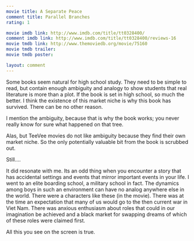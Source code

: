 ```yaml
---
movie title: A Separate Peace
comment title: Parallel Branches
rating: 1

movie imdb link: http://www.imdb.com/title/tt0328400/
comment imdb link: http://www.imdb.com/title/tt0328400/reviews-16
movie tmdb link: http://www.themoviedb.org/movie/75160
movie tmdb trailer: 
movie tmdb poster: 

layout: comment
---
```


Some books seem natural for high school study. They need to be simple to read, but contain enough ambiguity and analogy to show students that real literature is more than a plot. If the book is set in high school, so much the better. I think the existence of this market niche is why this book has survived. There can be no other reason.

I mention the ambiguity, because that is why the book works; you never really know for sure what happened on that tree.

Alas, but TeeVee movies do not like ambiguity because they find their own market niche. So the only potentially valuable bit from the book is scrubbed out. 

Still....

It did resonate with me. Its an odd thing when you encounter a story that has accidental settings and events that mirror important events in your life. I went to an elite boarding school, a military school in fact. The dynamics among boys in such an environment can have no analog anywhere else in the world. There were a characters like these (in the movie). There was at the time an expectation that many of us would go to the then current war in Viet Nam. There was anxious enthusiasm about roles that could in our imagination be achieved and a black market for swapping dreams of which of these roles were claimed first.

All this you see on the screen is true.